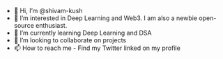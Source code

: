 - 👋 Hi, I’m @shivam-kush
- 👀 I’m interested in Deep Learning and Web3. I am also a newbie open-source enthusiast.
- 🌱 I’m currently learning Deep Learning and DSA
- 💞️ I’m looking to collaborate on projects 
- 📫 How to reach me - Find my Twitter linked on my profile

<!---
shivam-kush/shivam-kush is a ✨ special ✨ repository because its `README.md` (this file) appears on your GitHub profile.
You can click the Preview link to take a look at your changes.
--->
